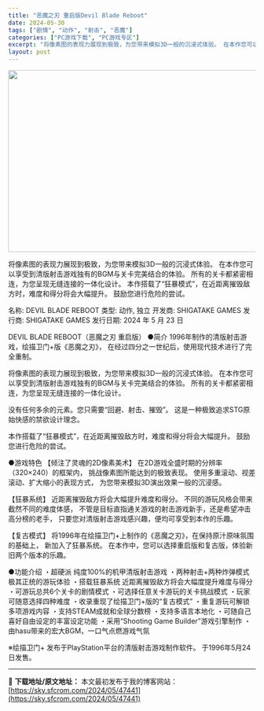 ```yaml
---
title: "恶魔之刃 重启版Devil Blade Reboot"
date: 2024-05-30
tags: ["剧情", "动作", "射击", "恶魔"]
categories: ["PC游戏下载", "PC游戏专区"]
excerpt: "将像素图的表现力展现到极致，为您带来模拟3D一般的沉浸式体验。 在本作您可以享受到清版射击游戏独有的BGM与关卡完美结合的体验。 所有的关卡都紧密相连，为您呈现无缝连接的一体化设计。 本作搭载了“狂暴模式”，在近距离摧毁敌方时，难度和得分将会大幅提升。 鼓励您进行危险的尝试。 名称: DEVIL B&hellip;"
layout: post
---
```


<img class="aligncenter size-full wp-image-47442" src="https://sky.sfcrom.com/wp-content/uploads/2024/05/20240530004505100.jpg" alt="" width="660" height="370" />

将像素图的表现力展现到极致，为您带来模拟3D一般的沉浸式体验。 在本作您可以享受到清版射击游戏独有的BGM与关卡完美结合的体验。 所有的关卡都紧密相连，为您呈现无缝连接的一体化设计。 本作搭载了“狂暴模式”，在近距离摧毁敌方时，难度和得分将会大幅提升。 鼓励您进行危险的尝试。

名称: DEVIL BLADE REBOOT
类型: 动作, 独立
开发商: SHIGATAKE GAMES
发行商: SHIGATAKE GAMES
发行日期: 2024 年 5 月 23 日

DEVIL BLADE REBOOT（恶魔之刃 重启版）
●简介
1996年制作的清版射击游戏，绘描卫门+版《恶魔之刃》，
在经过四分之一世纪后，使用现代技术进行了完全重制。

将像素图的表现力展现到极致，为您带来模拟3D一般的沉浸式体验。
在本作您可以享受到清版射击游戏独有的BGM与关卡完美结合的体验。
所有的关卡都紧密相连，为您呈现无缝连接的一体化设计。

没有任何多余的元素。您只需要“回避、射击、摧毁”。
这是一种极致追求STG原始快感的禁欲设计理念。

本作搭载了“狂暴模式”，在近距离摧毁敌方时，难度和得分将会大幅提升。
鼓励您进行危险的尝试。

●游戏特色
【倾注了灵魂的2D像素美术】
在2D游戏全盛时期的分辨率（320×240）的框架内，
挑战像素图所能达到的极致表现。
使用多重滚动、视差滚动、扩大缩小的表现方式，
为您带来模拟3D演出效果一般的沉浸感。

【狂暴系统】
近距离摧毁敌方将会大幅提升难度和得分。
不同的游玩风格会带来截然不同的难度体感，
不管是目标直指通关游戏的射击游戏新手，还是希望冲击高分榜的老手，
只要您对清版射击游戏感兴趣，便均可享受到本作的乐趣。

【复古模式】
将1996年在绘描卫门+上制作的《恶魔之刃》，在保持原汁原味氛围的基础上，
新加入了狂暴系统。
在本作中，您可以选择重启版和复古版，体验新旧两个版本的乐趣。

●功能介绍
・超硬派 纯度100%的机甲清版射击游戏
・两种射击+两种炸弹模式 极其正统的游玩体验
・搭载狂暴系统 近距离摧毁敌方将会大幅度提升难度与得分
・可游玩总共6个关卡的剧情模式
・可选择任意关卡游玩的关卡挑战模式
・玩家可随意选择四种难度
・收录重现了绘描卫门+版的“复古模式”
・重复游玩可解锁多项游戏内容
・支持STEAM成就和全球分数榜
・支持多语言本地化
・可随自己喜好自由设定的丰富设定功能
・采用“Shooting Game Builder”游戏引擎制作
・由hasu带来的宏大BGM，一口气点燃游戏气氛

※绘描卫门+
发布于PlayStation平台的清版射击游戏制作软件。
于1996年5月24日发售。

---
📖 **下载地址/原文地址：** 本文最初发布于我的博客网站：[https://sky.sfcrom.com/2024/05/47441](https://sky.sfcrom.com/2024/05/47441)
